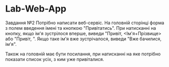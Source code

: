 # Lab-Web-App
Завдання №2
Потрібно написати веб-сервіс. На головній сторінці форма з полем введення імені та кнопкою "Привітатись". При натисканні на кнопку, якщо ім'я зустрілося вперше, виведи "Привіт, <Ім'я+Прізвище> або "Привіт, <email>". Якщо таке ім'я вже зустрічалося, виведи "Вже бачилися, ім'я".

Також на головній має бути посилання, при натисканні на яке потрібно показати список усіх, з ким уже привіталися.
